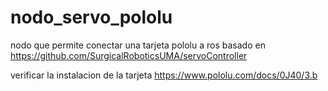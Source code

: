 # nodo_servo_pololu
nodo que permite conectar una tarjeta pololu a ros basado en  https://github.com/SurgicalRoboticsUMA/servoController


verificar la instalacion de la tarjeta
https://www.pololu.com/docs/0J40/3.b
